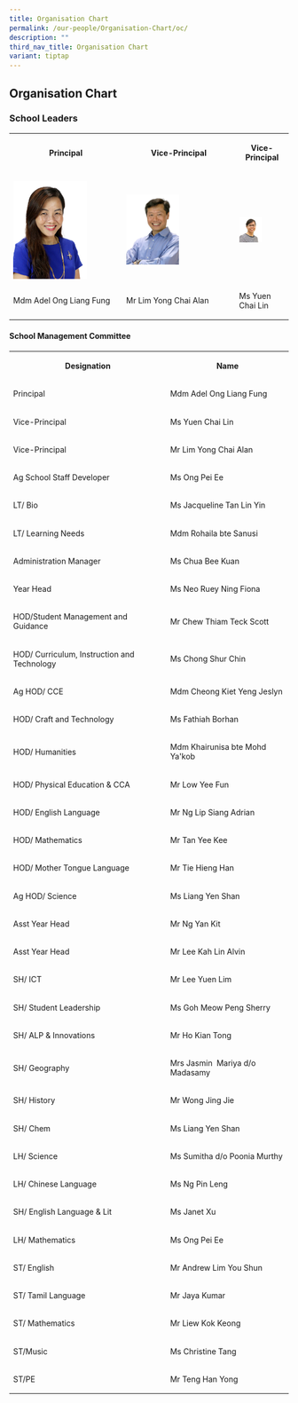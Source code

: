 ```yaml
---
title: Organisation Chart
permalink: /our-people/Organisation-Chart/oc/
description: ""
third_nav_title: Organisation Chart
variant: tiptap
---
```

<h2>Organisation Chart</h2>
<h3>School Leaders</h3>
<table style="minWidth: 75px">
<colgroup>
<col>
<col>
<col>
</colgroup>
<tbody>
<tr>
<th rowspan="1" colspan="1">
<p>Principal</p>
</th>
<th rowspan="1" colspan="1">
<p>Vice-Principal</p>
</th>
<th rowspan="1" colspan="1">
<p>Vice-Principal</p>
</th>
</tr>
<tr>
<td rowspan="1" colspan="1">
<p></p>
<div class="isomer-image-wrapper">
<img style="width: 70%;" height="auto" width="100%" alt="" src="/images/P__Mdm_Ong_Liang_Fung.jpg">
</div>
</td>
<td rowspan="1" colspan="1">
<p></p>
<div class="isomer-image-wrapper">
<img style="width: 50%;" height="auto" width="100%" alt="" src="/images/VP__Mr_Alan_Lim_Yong_Chai.jpg">
</div>
</td>
<td rowspan="1" colspan="1">
<p></p>
<div class="isomer-image-wrapper">
<img style="width: 50%;" height="auto" width="100%" alt="" src="/images/VP_Yuen_Chai_Lin.jpg">
</div>
</td>
</tr>
<tr>
<td rowspan="1" colspan="1">
<p>Mdm Adel Ong Liang Fung</p>
</td>
<td rowspan="1" colspan="1">
<p>Mr Lim Yong Chai Alan</p>
</td>
<td rowspan="1" colspan="1">
<p>Ms Yuen Chai Lin</p>
</td>
</tr>
</tbody>
</table>
<h4>School Management Committee&nbsp;</h4>
<table style="minWidth: 50px">
<colgroup>
<col>
<col>
</colgroup>
<tbody>
<tr>
<th rowspan="1" colspan="1">
<p>Designation</p>
</th>
<th rowspan="1" colspan="1">
<p>Name</p>
</th>
</tr>
<tr>
<td rowspan="1" colspan="1">
<p>Principal</p>
</td>
<td rowspan="1" colspan="1">
<p>Mdm Adel Ong Liang Fung</p>
</td>
</tr>
<tr>
<td rowspan="1" colspan="1">
<p>Vice-Principal</p>
</td>
<td rowspan="1" colspan="1">
<p>Ms Yuen Chai Lin</p>
</td>
</tr>
<tr>
<td rowspan="1" colspan="1">
<p>Vice-Principal</p>
</td>
<td rowspan="1" colspan="1">
<p>Mr Lim Yong Chai Alan</p>
</td>
</tr>
<tr>
<td rowspan="1" colspan="1">
<p>Ag School Staff Developer</p>
</td>
<td rowspan="1" colspan="1">
<p>Ms&nbsp;Ong Pei Ee</p>
</td>
</tr>
<tr>
<td rowspan="1" colspan="1">
<p>LT/ Bio</p>
</td>
<td rowspan="1" colspan="1">
<p>Ms Jacqueline Tan Lin Yin</p>
</td>
</tr>
<tr>
<td rowspan="1" colspan="1">
<p>LT/ Learning Needs</p>
</td>
<td rowspan="1" colspan="1">
<p>Mdm Rohaila bte Sanusi</p>
</td>
</tr>
<tr>
<td rowspan="1" colspan="1">
<p>Administration Manager</p>
</td>
<td rowspan="1" colspan="1">
<p>Ms Chua Bee Kuan</p>
</td>
</tr>
<tr>
<td rowspan="1" colspan="1">
<p>Year Head</p>
</td>
<td rowspan="1" colspan="1">
<p>Ms Neo Ruey Ning Fiona</p>
</td>
</tr>
<tr>
<td rowspan="1" colspan="1">
<p>HOD/Student Management and Guidance</p>
</td>
<td rowspan="1" colspan="1">
<p>Mr Chew Thiam Teck Scott</p>
</td>
</tr>
<tr>
<td rowspan="1" colspan="1">
<p>HOD/ Curriculum, Instruction and Technology</p>
</td>
<td rowspan="1" colspan="1">
<p>Ms Chong Shur Chin</p>
</td>
</tr>
<tr>
<td rowspan="1" colspan="1">
<p>Ag HOD/ CCE</p>
</td>
<td rowspan="1" colspan="1">
<p>Mdm Cheong Kiet Yeng Jeslyn</p>
</td>
</tr>
<tr>
<td rowspan="1" colspan="1">
<p>HOD/ Craft and Technology</p>
</td>
<td rowspan="1" colspan="1">
<p>Ms Fathiah Borhan</p>
</td>
</tr>
<tr>
<td rowspan="1" colspan="1">
<p>HOD/ Humanities</p>
</td>
<td rowspan="1" colspan="1">
<p>Mdm Khairunisa bte Mohd Ya'kob</p>
</td>
</tr>
<tr>
<td rowspan="1" colspan="1">
<p>HOD/ Physical Education &amp; CCA</p>
</td>
<td rowspan="1" colspan="1">
<p>Mr Low Yee Fun</p>
</td>
</tr>
<tr>
<td rowspan="1" colspan="1">
<p>HOD/ English Language</p>
</td>
<td rowspan="1" colspan="1">
<p>Mr Ng Lip Siang Adrian</p>
</td>
</tr>
<tr>
<td rowspan="1" colspan="1">
<p>HOD/ Mathematics</p>
</td>
<td rowspan="1" colspan="1">
<p>Mr Tan Yee Kee</p>
</td>
</tr>
<tr>
<td rowspan="1" colspan="1">
<p>HOD/ Mother Tongue Language</p>
</td>
<td rowspan="1" colspan="1">
<p>Mr Tie Hieng Han</p>
</td>
</tr>
<tr>
<td rowspan="1" colspan="1">
<p>Ag HOD/ Science</p>
</td>
<td rowspan="1" colspan="1">
<p>Ms Liang Yen Shan</p>
</td>
</tr>
<tr>
<td rowspan="1" colspan="1">
<p>Asst Year Head</p>
</td>
<td rowspan="1" colspan="1">
<p>Mr Ng Yan Kit</p>
</td>
</tr>
<tr>
<td rowspan="1" colspan="1">
<p>Asst Year Head</p>
</td>
<td rowspan="1" colspan="1">
<p>Mr Lee Kah Lin Alvin</p>
</td>
</tr>
<tr>
<td rowspan="1" colspan="1">
<p>SH/ ICT</p>
</td>
<td rowspan="1" colspan="1">
<p>Mr Lee Yuen Lim</p>
</td>
</tr>
<tr>
<td rowspan="1" colspan="1">
<p>SH/ Student Leadership</p>
</td>
<td rowspan="1" colspan="1">
<p>Ms Goh Meow Peng Sherry</p>
</td>
</tr>
<tr>
<td rowspan="1" colspan="1">
<p>SH/ ALP &amp; Innovations</p>
</td>
<td rowspan="1" colspan="1">
<p>Mr Ho Kian Tong</p>
</td>
</tr>
<tr>
<td rowspan="1" colspan="1">
<p>SH/ Geography</p>
</td>
<td rowspan="1" colspan="1">
<p>Mrs Jasmin&nbsp; Mariya d/o Madasamy</p>
</td>
</tr>
<tr>
<td rowspan="1" colspan="1">
<p>SH/ History</p>
</td>
<td rowspan="1" colspan="1">
<p>Mr Wong Jing Jie</p>
</td>
</tr>
<tr>
<td rowspan="1" colspan="1">
<p>SH/ Chem</p>
</td>
<td rowspan="1" colspan="1">
<p>Ms Liang Yen Shan</p>
</td>
</tr>
<tr>
<td rowspan="1" colspan="1">
<p>LH/ Science</p>
</td>
<td rowspan="1" colspan="1">
<p>Ms Sumitha d/o Poonia Murthy</p>
</td>
</tr>
<tr>
<td rowspan="1" colspan="1">
<p>LH/ Chinese Language</p>
</td>
<td rowspan="1" colspan="1">
<p>Ms Ng Pin Leng</p>
</td>
</tr>
<tr>
<td rowspan="1" colspan="1">
<p>SH/ English Language &amp; Lit</p>
</td>
<td rowspan="1" colspan="1">
<p>Ms Janet Xu</p>
</td>
</tr>
<tr>
<td rowspan="1" colspan="1">
<p>LH/ Mathematics</p>
</td>
<td rowspan="1" colspan="1">
<p>Ms Ong Pei Ee</p>
</td>
</tr>
<tr>
<td rowspan="1" colspan="1">
<p>ST/ English</p>
</td>
<td rowspan="1" colspan="1">
<p>Mr Andrew Lim You Shun</p>
</td>
</tr>
<tr>
<td rowspan="1" colspan="1">
<p>ST/ Tamil Language</p>
</td>
<td rowspan="1" colspan="1">
<p>Mr Jaya Kumar</p>
</td>
</tr>
<tr>
<td rowspan="1" colspan="1">
<p>ST/ Mathematics</p>
</td>
<td rowspan="1" colspan="1">
<p>Mr Liew Kok Keong</p>
</td>
</tr>
<tr>
<td rowspan="1" colspan="1">
<p>ST/Music</p>
</td>
<td rowspan="1" colspan="1">
<p>Ms Christine Tang</p>
</td>
</tr>
<tr>
<td rowspan="1" colspan="1">
<p>ST/PE</p>
</td>
<td rowspan="1" colspan="1">
<p>Mr Teng Han Yong</p>
</td>
</tr>
</tbody>
</table>
<p></p>